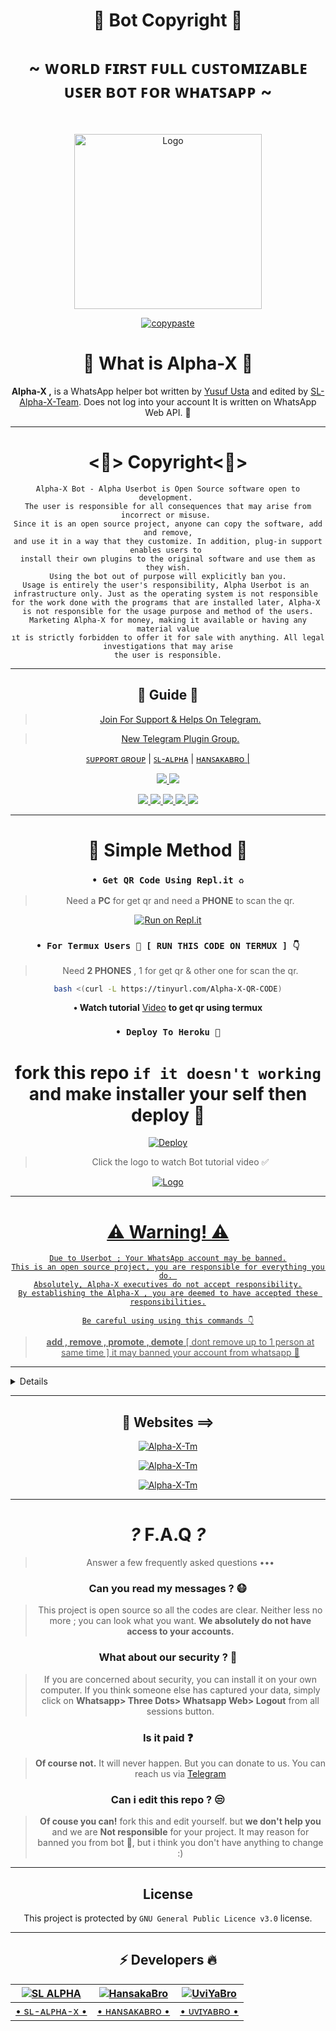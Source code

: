 <div align="center">

<h1 align="center"><b>👾 Bot Copyright 🍁</b></h1>
<h1 align="center">~ ᴡᴏʀʟᴅ ꜰɪʀꜱᴛ ꜰᴜʟʟ ᴄᴜꜱᴛᴏᴍɪᴢᴀʙʟᴇ ᴜꜱᴇʀ ʙᴏᴛ ꜰᴏʀ ᴡʜᴀᴛꜱᴀᴘᴘ ~</h1>

<br>

<a href="https://github.com/SL-Alpha-X-Team"><img title="Logo" src="https://ibb.co/yXhxT96" width="300" height="280">

<a href="https://github.com/SL-Alpha-X-Team"><img title="copypaste" src="https://ibb.co/yXhxT96/badge/Alpha_X_team-black?colorA=inactive&colorB=purple&style=social&logo=github"></a>

<h1> 🔎 What is Alpha-X 🔎</h1>

**Alpha-X ,** is a WhatsApp helper bot written by [Yusuf Usta](https://github.com/Quiec) and edited by [SL-Alpha-X-Team](https://github.com/SL-Alpha-X-Team). Does not log into your account It is written on WhatsApp Web API. 🍂

---

<h1> <💎> Copyright<💎> </h1>

```
Alpha-X Bot - Alpha Userbot is Open Source software open to development. 
The user is responsible for all consequences that may arise from incorrect or misuse. 
Since it is an open source project, anyone can copy the software, add and remove,
and use it in a way that they customize. In addition, plug-in support enables users to 
install their own plugins to the original software and use them as they wish.
Using the bot out of purpose will explicitly ban you.
Usage is entirely the user's responsibility, Alpha Userbot is an 
infrastructure only. Just as the operating system is not responsible 
for the work done with the programs that are installed later, Alpha-X 
is not responsible for the usage purpose and method of the users.
Marketing Alpha-X for money, making it available or having any material value
ıt is strictly forbidden to offer it for sale with anything. All legal investigations that may arise
the user is responsible.
```

---

<h2> 📢 Guide 📢 </h2>

> [Join For Support & Helps On Telegram.](https://t.me/AlphaX_SUPPORT)

> [New Telegram Plugin Group. ](https://t.me/AlphaX_plugin)

<a href="https://bit.ly/BOT_SUPPORT">ꜱᴜᴘᴘᴏʀᴛ ɢʀᴏᴜᴘ</a> |
<a href="https://Wa.me/947772978164">ꜱʟ-ᴀʟᴘʜᴀ</a> |
<a href="https://Wa.me/94763983965">ʜᴀɴꜱᴀᴋᴀʙʀᴏ |

<p align="center"> 
    
  </a>
  <a href="https://github.com/SL-Alpha-X-Team/Alpha-X-WA-Bot/fork">
    <img src="https://ibb.co/yXhxT96/github/forks/SL-Alpha-X-Team/Alpha-X-WA-Bot?label=Fork&style=social">
    
  </a>
  <a href="https://github.com/SL-Alpha-X-Team/Alpha-X-WA-Bot/stargazers">
    <img src="https://ibb.co/yXhxT96/github/stars/SL-Alpha-X-Team/Alpha-X-WA-Bot?style=social">
  </a>
</p>

<p align="center">
  <a href="https://github.com/SL-Alpha-X-Team/Alpha-X-WA-Bot">
    <img src="https://ibb.co/yXhxT96/github/repo-size/SL-Alpha-X-Team/Alpha-X-WA-Bot?color=purple&label=Repo%20Size&style=plastic">

  </a>
  <a href="https://github.com/SL-Alpha-X-Team/Alpha-X-WA-Bot/blob/master/LICENSE">
    <img src="https://img.shields.io/github/license/SL-Alpha-X-Team/Alpha-X-WA-Bot?color=purple&label=Lisance&style=plastic">

  </a>
  <a href="https://github.com/SL-Alpha-X-Team/Alpha-X-WA-Bot">
    <img src="https://img.shields.io/github/languages/top/SL-Alpha-X-Team/Alpha-X-WA-Bot?color=purple&label=Javascript&style=plastic">

  </a>
  <a href="https://github.com/SL-Alpha-X-Team/Alpha-X-WA-Bot">
    <img src="https://img.shields.io/static/v1?label=Author&message=AlphaXteam&color=purple&style=plastic">

  </a>
  <a href="https://t.me/SL_AlphaX_Team">
    <img src="https://img.shields.io/badge/Telegram-AlphaX%20Main-purple&style=plastic">

  </a>
</p>

---

<h1> 🛃 Simple Method 🛃</h1>

### `• Get QR Code Using Repl.it ♻️`
> Need a **PC** for get qr and need a **PHONE** to scan the qr.

[![Run on Repl.it](https://repl.it/badge/github/SL-Alpha-X-Team/Alpha-X-WA-Bot)](https://replit.com/@AlphaXteam/Alpha-X-Bot-QR)

### `• For Termux Users 📲 [ RUN THIS CODE ON TERMUX ] 👇`
> Need **2 PHONES** , 1 for get qr & other one for scan the qr.

```bash
bash <(curl -L https://tinyurl.com/Alpha-X-QR-CODE)
```
**• Watch tutorial** [Video](https://youtu.be/6PpRFnr2dSg) **to get qr using termux**

### `• Deploy To Heroku 🚀`

# fork this repo `if it doesn't working` and make installer your self then deploy 🔩️
[![Deploy](https://www.herokucdn.com/deploy/button.svg)](https://heroku.com/deploy?template=https://github.com/SL-Alpha-X/Alpha-X-WA-Bot-Installer)

> Click the logo to watch Bot tutorial video ✅

<a href="https://youtube.com/watch?v=en4FLOsGRJY"><img title="Logo" src="https://telegra.ph/file/b2494d5bc4d55ebab9980.jpg">

---

<h1> ⚠️ Warning! ⚠️️</h1>

```
Due to Userbot ; Your WhatsApp account may be banned.
This is an open source project, you are responsible for everything you do. 
Absolutely, Alpha-X executives do not accept responsibility.
By establishing the Alpha-X , you are deemed to have accepted these responsibilities.
```

`Be careful using using this commands 👇`
> **add , remove , promote , demote**
[ dont remove up to 1 person at same time ]
it may banned your account from whatsapp 🚫

</div>

---

<details>
<summary><b><h1 align="center">Features 🔥 ==</h1></b></summary>
<p align="left">

`🤹️ command:` install <br>
`📍 description:` Install external plugins. <br>
`⚠️️ Warn:` Get plugins only from [here](https://t.me/AlphaXplugin).

`🤹️ command:` plugin<br>
`📍 description:` Shows the plugins you have installed. 

`🤹️ command:` remove<br>
`📍 description:` Removes the plugin. 

`🤹️ command:` admin<br>
`📍 description:` Admin menu. 

`🤹️ command:` ban <br>
`📍 description:` Ban someone in the group. Reply to message or tag a person to use command. 

`🤹️ command:` gname <br>
`📍 description:` Change group name. 

`🤹️ command:` gdesc<br>
`📍 description:` Change group discription. 

`🤹️ command:` dis <br>
`📍 description:`  Disappearing message on/off. <br>
`💡 Example:` .dis on/off

`🤹️ command:` reset<br>
`📍 description:` Reset group invitation link. 

`🤹️ command:` gpp<br>
`📍 description:` Set group profile picture 

`🤹️ command:` add<br>
`📍 description:` Adds someone to the group. 

`🤹️ command:` promote <br>
`📍 description:` Makes any person an admin. 

`🤹️ command:` demote <br>
`📍 description:` Takes the authority of any admin. 

`🤹️ command:` mute <br>
`📍 description:` Mute the group chat. Only the admins can send a message.
⌨️ Example: .mute & .mute 5m etc 

`🤹️ command:` unmute <br>
`📍 description:` Unmute the group chat. Anyone can send a message. 

`🤹️ command:` invite <br>
`📍 description:` Provides the group's invitation link. 

`🤹️ command:` afk <br>
`📍 description:` It makes you AFK - Away From Keyboard. 

`🤹️ command:` art pack<br>
`📍 description:` Beautifull artpack with more than 100 messages. 

`🤹️ command:` aspm <br>
`📍 description:` This command for any emergency situation about any kind of WhatsApp SPAM in Group 

`🤹️ command:` alag <br>
`📍 description:` This command for any emergency situation about any kind of WhatsApp SPAM in Chat 

`🤹️ command:` linkblock <br>
`📍 description:` Activates the block link tool. <br>
`💡 Example:` .linkblock on / off

`🤹️ command:` CrAsH<br>
`📍 description:` send BUG VIRUS to group. 

`🤹️ command:` CrAsH high<br>
`📍 description:` send BUG VIRUS to group untill you stop. 

`🤹️ command:` -carbon

`🤹️ command:` clear<br>
`📍 description:` Clears all the messages from the chat. 

`🤹️ command:` qr <br>
`📍 description:` To create an qr code from the word you give. 

`🤹️ command:` bcode <br>
`📍 description:` To create an barcode from the word you give. 

`🤹️ command:` compliment<br>
`📍 description:` It sends complimentry sentenses. 

`🤹️ command:` toaudio<br>
`📍 description:` Converts video to sound. 

`🤹️ command:` toimage<br>
`📍 description:` Converts the sticker to a photo. 

`🤹️ command:` tovideo<br>
`📍 description:` Converts animated stickers to video. 

`🤹️ command:` deepai<br>
`📍 description:` Runs the most powerful artificial intelligence tools using artificial neural networks. 

`🤹️ command:` details<br>
`📍 description:` Displays metadata data of group or person. 

`🤹️ command:` dict <br>
`📍 description:` Use it as a dictionary.
Eg: .dict enUS;lead
 For supporting languages send •.lngcode• 

`🤹️ command:` dst<br>
`📍 description:` Download status you repled. 

`🤹️ command:` emedia<br>
`📍 description:` It is a plugin with more than 25 media tools. 

`🤹️ command:` emoji <br>
`📍 description:` You can get Emoji as image. 

`🤹️ command:` print <br>
`📍 description:` Prints the inside of the file on the server. 

`🤹️ command:` bashmedia <br>
`📍 description:` Sends audio, video and photos inside the server. <br>
`💡 Example:` video.mp4 && media/gif/pic.mp4

`🤹️ command:` addserver<br>
`📍 description:` Uploads image, audio or video to the server. 

`🤹️ command:` term <br>
`📍 description:` Allows to run the command on the server's shell. 

`🤹️ command:` mediainfo<br>
`📍 description:` Shows the technical information of the replied video. 

`🤹️ command:` pmsend <br>
`📍 description:` Sends a private message to the replied person. 

`🤹️ command:` pmttssend <br>
`📍 description:` Sends a private voice message to the respondent. 

`🤹️ command:` ffmpeg <br>
`📍 description:` Applies the desired ffmpeg filter to the video.
⌨️ Example: .ffmpeg fade=in:0:30 

`🤹️ command:` filter <br>
`📍 description:` It adds a filter. If someone writes your filter, it send the answer. If you just write .filter, it show's your filter list. 

`🤹️ command:` stop <br>
`📍 description:` Stops the filter you added previously. 

`🤹️ command:` bgmlist<br>
`📍 description:` Bgm List. 

`🤹️ command:` github <br>
`📍 description:` It Send Github User Data. <br>
`💡 Example:` .github WhatsApp

`🤹️ command:` welcome<br>
`📍 description:` It sets the welcome message. If you leave it blank it shows the welcome message. 

`🤹️ command:` goodbye<br>
`📍 description:` Sets the goodbye message. If you leave blank, it show's the goodbye message. 

`🤹️ command:` help<br>
`📍 description:` Gives information about using the bot from the Help menu. 

`🤹️ command:` varset <br>
`📍 description:` Changes the text of modules like alive, afk etc.. 

`🤹️ command:` restart<br>
`📍 description:` Restart bot.

`🤹️ command:` poweroff<br>
`📍 description:` Shutdown bot.

`🤹️ command:` dyno<br>
`📍 description:` Check heroku dyno usage 

`🤹️ command:` setvar <br>
`📍 description:` Set heroku config var 

`🤹️ command:` delvar <br>
`📍 description:` Delete heroku config var 

`🤹️ command:` getvar <br>
`📍 description:` Get heroku config var 

`🤹️ command:` hpmod <br>
`📍 description:` To get mod apps info. 

`🤹️ command:` insult<br>
`📍 description:` It gives random insults. 

`🤹️ command:` locate<br>
`📍 description:` It send your location. <br>
`⚠️️ Warn:` Please open your location before using command!

`🤹️ command:` logmsg<br>
`📍 description:` Saves the message you reply to your private number. <br>
`⚠️️ Warn:` Does not support animated stickers!

`🤹️ command:` logomaker<br>
`📍 description:` Shows logomaker tools with unlimited access. 

`🤹️ command:` meme <br>
`📍 description:` Photo memes you replied to. 

`🤹️ command:` movie <br>
`📍 description:` Shows movie info. 

`🤹️ command:` neko<br>
`📍 description:` Replied messages will be added to nekobin.com. 

`🤹️ command:` song <br>
`📍 description:` Uploads the song you wrote. 

`🤹️ command:` video <br>
`📍 description:` Downloads video from YouTube. 

`🤹️ command:` fb <br>
`📍 description:` Download video from facebook. 

`🤹️ command:` tiktok <br>
`📍 description:` Download tiktok video. 

`🤹️ command:` notes<br>
`📍 description:` Shows all your existing notes. 

`🤹️ command:` save <br>
`📍 description:` Reply a message and type .save or just use .save <Your note> without replying 

`🤹️ command:` deleteNotes<br>
`📍 description:` Deletes *all* your saved notes. 

`🤹️ command:` ocr <br>
`📍 description:` Reads the text on the photo you have replied. 

`🤹️ command:` pinimg <br>
`📍 description:` Downloas images from Pinterest. 

`🤹️ command:` playst <br>
`📍 description:` Get app details from play store. 

`🤹️ command:` profile<br>
`📍 description:` Profile menu. 

`🤹️ command:` getpp<br>
`📍 description:` Get pofile picture. 

`🤹️ command:` setbio <br>
`📍 description:` Set your about. 

`🤹️ command:` getbio<br>
`📍 description:` Get user about. 

`🤹️ command:` archive<br>
`📍 description:` Archive chat. 

`🤹️ command:` unarchive<br>
`📍 description:` Unarchive chat. 

`🤹️ command:` pin<br>
`📍 description:` Archive chat. 

`🤹️ command:` unpin<br>
`📍 description:` Unarchive chat. 

`🤹️ command:` pp<br>
`📍 description:` Makes the profile photo what photo you reply. 

`🤹️ command:` kickme<br>
`📍 description:` It kicks you from the group you are using it in. 

`🤹️ command:` block <br>
`📍 description:` Block user. 

`🤹️ command:` unblock <br>
`📍 description:` Unblock user. 

`🤹️ command:` jid <br>
`📍 description:` Giving user's JID. 

`🤹️ command:` rdmore <br>
`📍 description:` Add readmore to your message >> Use # to get readmore. 

`🤹️ command:` removebg <br>
`📍 description:` Removes the background of the photos. 

`🤹️ command:` report <br>
`📍 description:` Sends reports to group admins. 

`🤹️ command:` roll<br>
`📍 description:` Roll dice randomly. 

`🤹️ command:` scam <br>
`📍 description:` Creates 5 minutes of fake actions. 

`🤹️ command:` scan <br>
`📍 description:` Checks whether the entered number is registered on WhatApp. 

`🤹️ command:` trt<br>
`📍 description:` It translates with Google Translate. You must reply any message. <br>
`💡 Example:` .trt en si (From English to Sinhala)

`🤹️ command:` antilink <br>
`📍 description:` Activates the Antilink tool. <br>
`💡 Example:` .antilink on / off

`🤹️ command:` autobio <br>
`📍 description:` Add live clock to your bio! <br>
`💡 Example:` .autobio on / off

`🤹️ command:` detectlang<br>
`📍 description:` Guess the language of the replied message. 

`🤹️ command:` currency

`🤹️ command:` tts <br>
`📍 description:` It converts text to sound. 

`🤹️ command:` music <br>
`📍 description:` Uploads the song you wrote. 

`🤹️ command:` smp3 <br>
`📍 description:` Get song as a mp3 documet file 

`🤹️ command:` mp4 <br>
`📍 description:` Downloads video from YouTube. 

`🤹️ command:` yt <br>
`📍 description:` It searchs on YouTube. 

`🤹️ command:` wiki <br>
`📍 description:` Searches query on Wikipedia. 

`🤹️ command:` img <br>
`📍 description:` Searches for related pics on Google. 

`🤹️ command:` lyric <br>
`📍 description:` Finds the lyrics of the song. 

`🤹️ command:` covid <br>
`📍 description:` Shows the daily and overall covid table of more than 15 countries. 

`🤹️ command:` ss <br>
`📍 description:` Takes a screenshot from the page in the given link. 

`🤹️ command:` simi <br>
`📍 description:` Are you bored? ... Fool around with SimSimi. ... World first popular Chatbot for daily conversation. 

`🤹️ command:` spdf <br>
`📍 description:` Site to pdf file. 

`🤹️ command:` insta <br>
`📍 description:` Downloads videos or photos from Instagram. 

`🤹️ command:` animesay <br>
`📍 description:` It writes the text inside the banner the anime girl is holding 

`🤹️ command:` changesay <br>
`📍 description:` Turns the text into the change my mind poster. 

`🤹️ command:` trumpsay <br>
`📍 description:` Converts the text to Trump's tweet. 

`🤹️ command:` audio spam<br>
`📍 description:` Sends the replied audio as spam. 

`🤹️ command:` foto spam<br>
`📍 description:` Sends the replied photo as spam. 

`🤹️ command:` sticker spam<br>
`📍 description:` Convert the replied photo or video to sticker and send it as spam. 

`🤹️ command:` vid spam

`🤹️ command:` killspam<br>
`📍 description:` Stops spam command. 

`🤹️ command:` spam <br>
`📍 description:` It spam until you stop it.
⌨️ Example: .spam test 

`🤹️ command:` spotify <br>
`📍 description:` Get music details from spotify. 

`🤹️ command:` st<br>
`📍 description:` It converts your replied photo or video to sticker. 

`🤹️ command:` sweather<br>
`📍 description:` Gives you the weekly interpretations of space weather observations provided by the Space Weather Research Center (SWRC) for a p. 

`🤹️ command:` alive <br>
`📍 description:` Does bot work? 

`🤹️ command:` sysd<br>
`📍 description:` Shows the system properties. 

`🤹️ command:` tagadmin

`🤹️ command:` tg <br>
`📍 description:` Tags everyone in the group. 

`🤹️ command:` pmall<br>
`📍 description:` Sends the replied message to all members in the group. 

`🤹️ command:` tblend <br>
`📍 description:` Applies the selected TBlend effect to videos. 

`🤹️ command:` link<br>
`📍 description:` The image you reply to uploads to telegra.ph and provides its link. 

`🤹️ command:` unvoice<br>
`📍 description:` Converts audio to sound recording. 

`🤹️ command:` up<br>
`📍 description:` Checks the update your bot. 

`🤹️ command:` up now<br>
`📍 description:` It makes updates. 

`🤹️ command:` voicy<br>
`📍 description:` It converts audio to text. 

`🤹️ command:` wp<br>
`📍 description:` It sends high resolution wallpapers. 

`🤹️ command:` wame <br>
`📍 description:` Get a link to the user chat. 

`🤹️ command:` weather <br>
`📍 description:` Shows the weather. 

`🤹️ command:` speedtest <br>
`📍 description:` Measures Download and Upload speed. <br>
`💡 Example:` speedtest user // speedtest server

`🤹️ command:` ping<br>
`📍 description:` Measures your ping. 

`🤹️ command:` short <br>
`📍 description:` Shorten the long link. 

`🤹️ command:` calc <br>
`📍 description:` Performs simple math operations. 

`🤹️ command:` xapi<br>
`📍 description:` Xteam API key info. 

`🤹️ command:` glowtext<br>
`📍 description:` send random glowtext by given word > with 140+ beautifull font styles.

`🤹️ command:` quote<br>
`📍 description:` Send random quotes. 

`🤹️ command:` vpn<br>
`📍 description:` Download ehi, sks, v2ray in one place. 

`🤹️ command:` mfire<br>
`📍 description:` Download files using mediafire likns. 

`🤹️ command:` mega<br>
`📍 description:` Download files using mega links. 

`🤹️ command:` down<br>
`📍 description:` Download files using direct links.

>🤩 New features comming soon...

#### E-Media Plugin Commands 🛠️
| Command 💻 | Description ℹ️ |
| ---------- | -------------------- |
| mp4enhance | It improves the quality of the video.
| x2mp4 | It reduces the quality of the video by 2 times.
| x4mp4 | It reduces the quality of the video by 4 times.
| mp4reverse | Plays the video in reverse.
| mp4blur | Blurs the video background.
| mp4vintage | Applies a vintage effect to the video.
| mp4bw | Applies a monochrome effect to the video.
| mp4edge | It calculates the depth of the viden and applies the neon edge effect accordingly.
| mp4image | Converts photo to 5 seconds video.
| gif | It makes the video gif.
| agif | Makes the video an audio gif.
| spectrum | It converts the spectrum of sound into video.
| avec | Converts the frequency range of the sound to 3D video.
| waves | It converts the wavelengths of sound into video.
| frequency | Converts the frequency of the sound to video.
| volumeaudio | Converts the decibel value of sound to video.
| cqtaudio | Converts the cqt value of audio to video.
| mp3eq | Adjusts the sound to a crystal clear level.
| mp3bass | It add more bass to sound.
| mp3low | It makes the sound deep and slow.
| mp3pitch | It refines and accelerates the sound.
| mp3crusher | It distorts the sound, makes it ridiculous.
| mp3reverse | Plays the sound in reverse.
| x2mp3 | It speeds up the sound 2 times.
| mp3volume | It increases the sound level 6 times.
| bwimage | Makes the photo black and white.
| vintageimage | Applies a vintage effect to the photo.
| edgeimage | It calculates the depth of the photo and appropriately applies an edge effect.
| enhanceimage | It improves the quality of the photo.
| grenimage | Applies a grain effect to the photo.
| blurimage | Blurs the background of the photo.

#### Scam Commands 🛠️
| Command 💻 | Description ℹ️ |
| ---------- | -------------------- |
| scam typing | It shows you typing for 5 minutes. |
| scam recording | It shows you as recording for 5 minutes. |
| scam online | It shows you online for 5 minutes. |
| scam stop | Stops fake actions. |

#### Deep AI Commands 🛠️
| Command 💻 | Description ℹ️ |
| ---------- | -------------------- |
| colorai | Colorizes the photo. |
| superai | It improves the image quality. |
| dreamai | Applies a deepdream effect to the photo. |
| waifuai | It mixes the color palettes of photo. |
| neuraltalkai | Explain the incident in the photo. |
| toonai | Applies a cartoon effect to the face of image. |
| ttiai | Generates nonexistent photos from your sentence. |
| moodai | It determines your mood from the sentence you write. |
| textai | Creates a virtual story from your sentence. |
| nudityai | Shows the NSFW value of the photo between 1 and 0. |
| ganstyle | Combines pictures with the image link in Config Vars with the help of artificial intelligence.

</p>

</details>

<div align="center">

---

<h2> 🎨 Websites ==> </h2>

<a href="https://alpha-x.ml"><img title="Alpha-X-Tm" src="https://img.shields.io/badge/Alpha_X_Team-black?colorA=9cf&colorB=purple&style=social&logo=smrt"></a>

<a href="https://alpha-x.ml/wa-bot"><img title="Alpha-X-Tm" src="https://img.shields.io/badge/Alpha_X_Bot-black?colorA=9cf&colorB=purple&style=social&logo=starship"></a>

<a href="https://alpha-x.ml/bot-help"><img title="Alpha-X-Tm" src="https://img.shields.io/badge/Alpha_X_Bot_Help-black?colorA=9cf&colorB=purple&style=social&logo=google"></a>

---

# _?_ F.A.Q _?_
>Answer a few frequently asked questions •••

### Can you read my messages ? 😷
>This project is open source so all the codes are clear. Neither less no more ; you can look what you want. **We absolutely do not have access to your accounts.**

### What about our security ? 🔱
>If you are concerned about security, you can install it on your own computer. If you think someone else has captured your data, simply click on **Whatsapp> Three Dots> Whatsapp Web> Logout** from all sessions button.

### Is it paid ❓
>**Of course not.** It will never happen. But you can donate to us. You can reach us via [Telegram](https://t.me/AlphaX_SUPPORT)

### Can i edit this repo ? 😒
>**Of couse you can!** fork this and edit yourself.
but **we don't help you** and we are **Not responsible** for your project.
It may reason for banned you from bot 🚫,
but i think you don't have anything to change :)

---

<h2> License </h2>

This project is protected by `GNU General Public Licence v3.0` license.

---

<h2> ⚡ Developers 🔥 </h2>
  <div align="center">
    
  [![SL ALPHA](https://github.com/SL-Alpha-X.png?size=110)](https://github.com/SL-Alpha-X) |  [![HansakaBro](https://github.com/HansakaBro.png?size=110)](https://github.com/HansakaBro) |  [![UviYaBro](https://github.com/UviYaBro.png?size=110)](https://github.com/UviYaBro) 
------|------|------
[• sʟ-ᴀʟᴘʜᴀ-x •](https://github.com/SL-Alpha-X)  | [• ʜᴀɴsᴀᴋᴀʙʀᴏ •](https://github.com/HansakaBro) | [• ᴜᴠɪʏᴀʙʀᴏ •](https://github.com/UviYaBro)
  </div>

</div>
